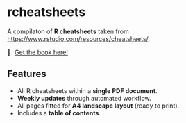 # rcheatsheets

A compilaton of **R cheatsheets** taken from https://www.rstudio.com/resources/cheatsheets/.

📕&nbsp; [Get the book here!](rcheatsheets.pdf)

## Features

- All R cheatsheets within a **single PDF document**.
- **Weekly updates** through automated workflow.
- All pages fitted for **A4 landscape layout** (ready to print).
- Includes a **table of contents**.
